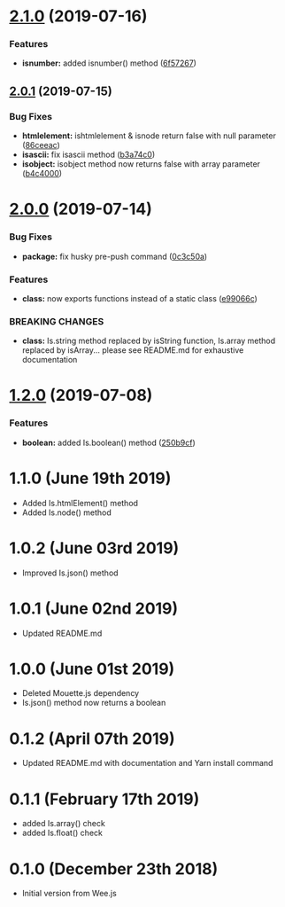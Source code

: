 # [2.1.0](https://github.com/LCluber/Ch.js/compare/v2.0.1...v2.1.0) (2019-07-16)


### Features

* **isnumber:** added isnumber() method ([6f57267](https://github.com/LCluber/Ch.js/commit/6f57267))

## [2.0.1](https://github.com/LCluber/Ch.js/compare/v2.0.0...v2.0.1) (2019-07-15)

### Bug Fixes

- **htmlelement:** ishtmlelement & isnode return false with null parameter ([86ceeac](https://github.com/LCluber/Ch.js/commit/86ceeac))
- **isascii:** fix isascii method ([b3a74c0](https://github.com/LCluber/Ch.js/commit/b3a74c0))
- **isobject:** isobject method now returns false with array parameter ([b4c4000](https://github.com/LCluber/Ch.js/commit/b4c4000))

# [2.0.0](https://github.com/LCluber/Ch.js/compare/v1.2.0...v2.0.0) (2019-07-14)

### Bug Fixes

- **package:** fix husky pre-push command ([0c3c50a](https://github.com/LCluber/Ch.js/commit/0c3c50a))

### Features

- **class:** now exports functions instead of a static class ([e99066c](https://github.com/LCluber/Ch.js/commit/e99066c))

### BREAKING CHANGES

- **class:** Is.string method replaced by isString function, Is.array method replaced by
  isArray... please see README.md for exhaustive documentation

# [1.2.0](https://github.com/LCluber/Ch.js/compare/v1.1.0...v1.2.0) (2019-07-08)

### Features

- **boolean:** added Is.boolean() method ([250b9cf](https://github.com/LCluber/Ch.js/commit/250b9cf))

# 1.1.0 (June 19th 2019)

- Added Is.htmlElement() method
- Added Is.node() method

# 1.0.2 (June 03rd 2019)

- Improved Is.json() method

# 1.0.1 (June 02nd 2019)

- Updated README.md

# 1.0.0 (June 01st 2019)

- Deleted Mouette.js dependency
- Is.json() method now returns a boolean

# 0.1.2 (April 07th 2019)

- Updated README.md with documentation and Yarn install command

# 0.1.1 (February 17th 2019)

- added Is.array() check
- added Is.float() check

# 0.1.0 (December 23th 2018)

- Initial version from Wee.js
